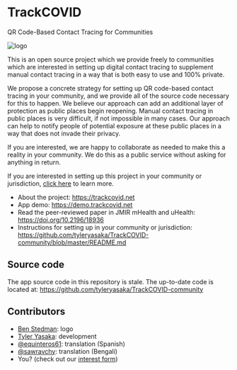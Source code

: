 # TrackCOVID

QR Code-Based Contact Tracing for Communities

![logo](doc/logo.png)

This is an open source project which we provide freely to communities which are interested in setting up digital contact tracing to supplement manual contact tracing in a way that is both easy to use and 100% private.

We propose a concrete strategy for setting up QR code-based contact tracing in your community, and we provide all of the source code necessary for this to happen. We believe our approach can add an additional layer of protection as public places begin reopening. Manual contact tracing in public places is very difficult, if not impossible in many cases. Our approach can help to notify people of potential exposure at these public places in a way that does not invade their privacy.

If you are interested, we are happy to collaborate as needed to make this a reality in your community. We do this as a public service without asking for anything in return.

If you are interested in setting up this project in your community or jurisdiction, [click here](https://github.com/tyleryasaka/TrackCOVID-community/blob/master/README.md) to learn more.

- About the project:
https://trackcovid.net
- App demo:
https://demo.trackcovid.net
- Read the peer-reviewed paper in JMIR mHealth and uHealth:
https://doi.org/10.2196/18936
- Instructions for setting up in your community or jurisdiction: https://github.com/tyleryasaka/TrackCOVID-community/blob/master/README.md

## Source code

The app source code in this repository is stale. The up-to-date code is located at: https://github.com/tyleryasaka/TrackCOVID-community

## Contributors

- [Ben Stedman](https://benstedman.com/): logo
- [Tyler Yasaka](https://tyleryasaka.me/): development
- [@equinteros61](https://github.com/equinteros61): translation (Spanish)
- [@sawravchy](https://github.com/sawravchy): translation (Bengali)
- You? (check out our [interest form](https://docs.google.com/forms/d/e/1FAIpQLSfj8AxQ5hVYF2cvlZGv1yopOCLHn71NigqPjyFYSv6sEaQijg/viewform?usp=sf_link))
